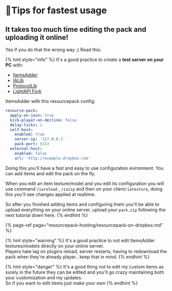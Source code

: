 # 🏁Tips for fastest usage

## It takes too much time editing the pack and uploading it online!

Yes if you do that the wrong way ;\) Read this:

{% hint style="info" %}
It's a good practice to create a **test server on your PC** with:

* [ItemsAdder](https://www.spigotmc.org/resources/%E2%9C%85must-have%E2%9C%85-itemsadder%E2%9C%A8textures-3d-models-emojis-ores-blocks-wings-tails-hats-more.73355/)
* [IALib](https://www.spigotmc.org/resources/ialib.75974/)
* [ProtocolLib](https://www.spigotmc.org/resources/protocollib.1997/)
* [LightAPI Fork](https://www.spigotmc.org/resources/lightapi-fork.48247/)

ItemsAdder with this resourcepack config:

```yaml
resource-pack:
  apply-on-join: true
  kick-player-on-decline: false
  delay-ticks: 1
  self-host:
    enabled: true
    server-ip: '127.0.0.1'
    pack-port: 8163
  external-host:
    enabled: false
    url: 'http://example.dropbox.com'
```

Doing this you'll have a fast and easy to use configuration evironment. You can add items and edit the pack on the fly.

When you edit an item texture/model and you edit its configuration you will use command `/iareload` , `/iazip` and then on your client`/iatexture`, doing this you'll see changes applied at realtime.

So after you finished adding items and configuring them you'll be able to upload everything on your online server, upload your `pack.zip` following the next tutorial down here.
{% endhint %}

{% page-ref page="resourcepack-hosting/resourcepack-on-dropbox.md" %}

{% hint style="warning" %}
It's a good practice to not edit ItemsAdder textures/models directly on your online server.  
Players hate lag on plugins reload, server restarts, having to redownload the pack when they're already player.. keep that in mind.
{% endhint %}

{% hint style="danger" %}
It's a good thing not to edit my custom items as surely in the future they can be edited and you'll go crazy maintaining both your customization and my updates.  
So if you want to edit items just make your own
{% endhint %}

